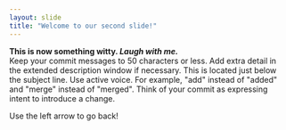 ```yaml
---
layout: slide
title: "Welcome to our second slide!"
---
```

<b>This is now something witty. <i>Laugh with me.</i></b><br>
Keep your commit messages to 50 characters or less. Add extra detail in the extended description window if necessary. This is located just below the subject line.
Use active voice. For example, "add" instead of "added" and "merge" instead of "merged".
Think of your commit as expressing intent to introduce a change.

Use the left arrow to go back!
